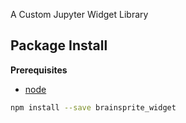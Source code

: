 A Custom Jupyter Widget Library

Package Install
---------------

**Prerequisites**
- [node](http://nodejs.org/)

```bash
npm install --save brainsprite_widget
```
